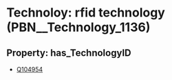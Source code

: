 # Technoloy: __rfid technology__ (PBN__Technology_1136)

## Property: has_TechnologyID

* [Q104954](Q104954)

